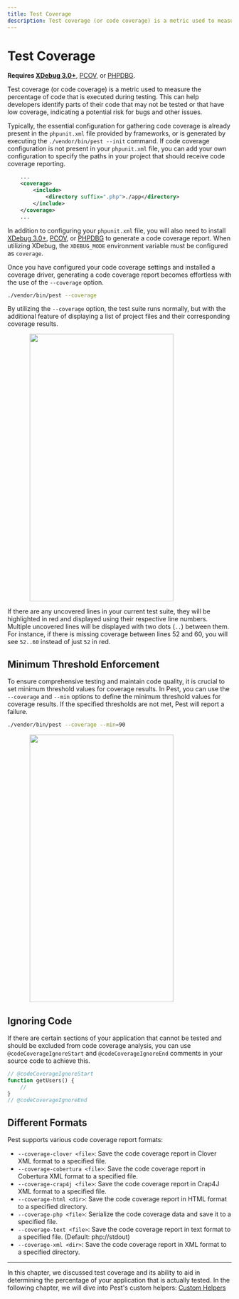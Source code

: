 ```yaml
---
title: Test Coverage
description: Test coverage (or code coverage) is a metric used to measure the percentage of code that is executed during testing. This can help developers identify parts of their code that may not be tested or that have low coverage, indicating a potential risk for bugs and other issues.
---
```


# Test Coverage

**Requires [XDebug 3.0+](https://xdebug.org/docs/install/)**, [PCOV](https://github.com/krakjoe/pcov), or [PHPDBG](https://www.php.net/manual/en/book.phpdbg.php).

Test coverage (or code coverage) is a metric used to measure the percentage of code that is executed during testing. This can help developers identify parts of their code that may not be tested or that have low coverage, indicating a potential risk for bugs and other issues.

Typically, the essential configuration for gathering code coverage is already present in the `phpunit.xml` file provided by frameworks, or is generated by executing the `./vendor/bin/pest --init` command. If code coverage configuration is not present in your `phpunit.xml` file, you can add your own configuration to specify the paths in your project that should receive code coverage reporting.

```xml
    ...
    <coverage>
        <include>
            <directory suffix=".php">./app</directory>
        </include>
    </coverage>
    ...
```

In addition to configuring your `phpunit.xml` file, you will also need to install [XDebug 3.0+](https://xdebug.org/docs/install/), [PCOV](https://github.com/krakjoe/pcov), or [PHPDBG](https://www.php.net/manual/en/book.phpdbg.php) to generate a code coverage report. When utilizing XDebug, the `XDEBUG_MODE` environment variable must be configured as `coverage`.

Once you have configured your code coverage settings and installed a coverage driver, generating a code coverage report becomes effortless with the use of the `--coverage` option.

```bash
./vendor/bin/pest --coverage
```

By utilizing the `--coverage` option, the test suite runs normally, but with the additional feature of displaying a list of project files and their corresponding coverage results.

<div>
    <img src="/assets/img/coverage.png" style="display: block; margin-left: auto; margin-right: auto;" width="80%" height="600" />
</div>

If there are any uncovered lines in your current test suite, they will be highlighted in red and displayed using their respective line numbers. Multiple uncovered lines will be displayed with two dots (`..`) between them. For instance, if there is missing coverage between lines 52 and 60, you will see `52..60` instead of just `52` in red.

## Minimum Threshold Enforcement

To ensure comprehensive testing and maintain code quality, it is crucial to set minimum threshold values for coverage results. In Pest, you can use the `--coverage` and `--min` options to define the minimum threshold values for coverage results. If the specified thresholds are not met, Pest will report a failure.

```bash
./vendor/bin/pest --coverage --min=90
```

<div>
    <img src="/assets/img/coverage-min.png" style="display: block; margin-left: auto; margin-right: auto;" width="80%" height="600" />
</div>

## Ignoring Code

If there are certain sections of your application that cannot be tested and should be excluded from code coverage analysis, you can use `@codeCoverageIgnoreStart` and `@codeCoverageIgnoreEnd` comments in your source code to achieve this.

```php
// @codeCoverageIgnoreStart
function getUsers() {
    //
}
// @codeCoverageIgnoreEnd
```

## Different Formats

Pest supports various code coverage report formats:

- `--coverage-clover <file>`: Save the code coverage report in Clover XML format to a specified file.
- `--coverage-cobertura <file>`: Save the code coverage report in Cobertura XML format to a specified file.
- `--coverage-crap4j <file>`: Save the code coverage report in Crap4J XML format to a specified file.
- `--coverage-html <dir>`: Save the code coverage report in HTML format to a specified directory.
- `--coverage-php <file>`: Serialize the code coverage data and save it to a specified file.
- `--coverage-text <file>`: Save the code coverage report in text format to a specified file. (Default: php://stdout)
- `--coverage-xml <dir>`: Save the code coverage report in XML format to a specified directory.

---

In this chapter, we discussed test coverage and its ability to aid in determining the percentage of your application that is actually tested. In the following chapter, we will dive into Pest's custom helpers: [Custom Helpers](/docs/custom-helpers)
